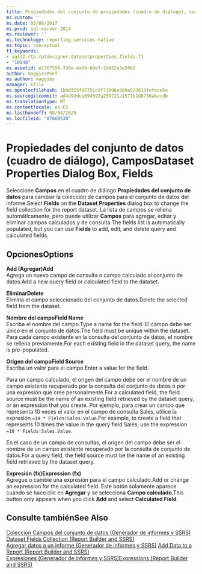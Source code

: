```yaml
---
title: Propiedades del conjunto de propiedades (cuadro de diálogo), campos | Microsoft Docs
ms.custom: ''
ms.date: 03/08/2017
ms.prod: sql-server-2014
ms.reviewer: ''
ms.technology: reporting-services-native
ms.topic: conceptual
f1_keywords:
- sql12.rtp.rptdesigner.datasetproperties.fields.f1
- "10140"
ms.assetid: e1367556-736e-4a6b-b9e7-10432a3e50b5
author: maggiesMSFT
ms.author: maggies
manager: kfile
ms.openlocfilehash: 1b9d315f85751c0f73896e809a522613fefece5e
ms.sourcegitcommit: ad4d92dce894592a259721a1571b1d8736abacdb
ms.translationtype: MT
ms.contentlocale: es-ES
ms.lasthandoff: 08/04/2020
ms.locfileid: "87669530"
---
```

# <a name="dataset-properties-dialog-box-fields"></a><span data-ttu-id="ed64d-102">Propiedades del conjunto de datos (cuadro de diálogo), Campos</span><span class="sxs-lookup"><span data-stu-id="ed64d-102">Dataset Properties Dialog Box, Fields</span></span>
  <span data-ttu-id="ed64d-103">Seleccione **Campos** en el cuadro de diálogo **Propiedades del conjunto de datos** para cambiar la colección de campos para el conjunto de datos del informe.</span><span class="sxs-lookup"><span data-stu-id="ed64d-103">Select **Fields** on the **Dataset Properties** dialog box to change the field collection for the report dataset.</span></span> <span data-ttu-id="ed64d-104">La lista de campos se rellena automáticamente, pero puede utilizar **Campos** para agregar, editar y eliminar campos calculados y de consulta.</span><span class="sxs-lookup"><span data-stu-id="ed64d-104">The fields list is automatically populated, but you can use **Fields** to add, edit, and delete query and calculated fields.</span></span>  
  
## <a name="options"></a><span data-ttu-id="ed64d-105">Opciones</span><span class="sxs-lookup"><span data-stu-id="ed64d-105">Options</span></span>  
 <span data-ttu-id="ed64d-106">**Add (Agregar)**</span><span class="sxs-lookup"><span data-stu-id="ed64d-106">**Add**</span></span>  
 <span data-ttu-id="ed64d-107">Agrega un nuevo campo de consulta o campo calculado al conjunto de datos.</span><span class="sxs-lookup"><span data-stu-id="ed64d-107">Add a new query field or calculated field to the dataset.</span></span>  
  
 <span data-ttu-id="ed64d-108">**Eliminar**</span><span class="sxs-lookup"><span data-stu-id="ed64d-108">**Delete**</span></span>  
 <span data-ttu-id="ed64d-109">Elimina el campo seleccionado del conjunto de datos.</span><span class="sxs-lookup"><span data-stu-id="ed64d-109">Delete the selected field from the dataset.</span></span>  
  
 <span data-ttu-id="ed64d-110">**Nombre del campo**</span><span class="sxs-lookup"><span data-stu-id="ed64d-110">**Field Name**</span></span>  
 <span data-ttu-id="ed64d-111">Escriba el nombre del campo.</span><span class="sxs-lookup"><span data-stu-id="ed64d-111">Type a name for the field.</span></span> <span data-ttu-id="ed64d-112">El campo debe ser único en el conjunto de datos.</span><span class="sxs-lookup"><span data-stu-id="ed64d-112">The field must be unique within the dataset.</span></span> <span data-ttu-id="ed64d-113">Para cada campo existente en la consulta del conjunto de datos, el nombre se rellena previamente.</span><span class="sxs-lookup"><span data-stu-id="ed64d-113">For each existing field in the dataset query, the name is pre-populated.</span></span>  
  
 <span data-ttu-id="ed64d-114">**Origen del campo**</span><span class="sxs-lookup"><span data-stu-id="ed64d-114">**Field Source**</span></span>  
 <span data-ttu-id="ed64d-115">Escriba un valor para el campo.</span><span class="sxs-lookup"><span data-stu-id="ed64d-115">Enter a value for the field.</span></span>  
  
 <span data-ttu-id="ed64d-116">Para un campo calculado, el origen del campo debe ser el nombre de un campo existente recuperado por la consulta del conjunto de datos o por una expresión que cree personalmente.</span><span class="sxs-lookup"><span data-stu-id="ed64d-116">For a calculated field, the field source must be the name of an existing field retrieved by the dataset query, or an expression that you create.</span></span> <span data-ttu-id="ed64d-117">Por ejemplo, para crear un campo que representa 10 veces el valor en el campo de consulta Sales, utilice la expresión `=10 * Fields!Sales.Value`.</span><span class="sxs-lookup"><span data-stu-id="ed64d-117">For example, to create a field that represents 10 times the value in the query field Sales, use the expression `=10 * Fields!Sales.Value`.</span></span>  
  
 <span data-ttu-id="ed64d-118">En el caso de un campo de consultas, el origen del campo debe ser el nombre de un campo existente recuperado por la consulta de conjunto de datos.</span><span class="sxs-lookup"><span data-stu-id="ed64d-118">For a query field, the field source must be the name of an existing field retrieved by the dataset query.</span></span>  
  
 <span data-ttu-id="ed64d-119">**Expresión (fx)**</span><span class="sxs-lookup"><span data-stu-id="ed64d-119">**Expression (fx)**</span></span>  
 <span data-ttu-id="ed64d-120">Agregue o cambie una expresión para el campo calculado.</span><span class="sxs-lookup"><span data-stu-id="ed64d-120">Add or change an expression for the calculated field.</span></span> <span data-ttu-id="ed64d-121">Este botón solamente aparece cuando se hace clic en **Agregar** y se selecciona **Campo calculado**.</span><span class="sxs-lookup"><span data-stu-id="ed64d-121">This button only appears when you click **Add** and select **Calculated Field**.</span></span>  
  
## <a name="see-also"></a><span data-ttu-id="ed64d-122">Consulte también</span><span class="sxs-lookup"><span data-stu-id="ed64d-122">See Also</span></span>  
 <span data-ttu-id="ed64d-123">[Colección Campos del conjunto de datos &#40;Generador de informes y SSRS&#41;](report-data/dataset-fields-collection-report-builder-and-ssrs.md) </span><span class="sxs-lookup"><span data-stu-id="ed64d-123">[Dataset Fields Collection &#40;Report Builder and SSRS&#41;](report-data/dataset-fields-collection-report-builder-and-ssrs.md) </span></span>  
 <span data-ttu-id="ed64d-124">[Agregar datos a un informe &#40;Generador de informes y SSRS&#41;](report-data/report-datasets-ssrs.md) </span><span class="sxs-lookup"><span data-stu-id="ed64d-124">[Add Data to a Report &#40;Report Builder and SSRS&#41;](report-data/report-datasets-ssrs.md) </span></span>  
 [<span data-ttu-id="ed64d-125">Expresiones &#40;Generador de informes y SSRS&#41;</span><span class="sxs-lookup"><span data-stu-id="ed64d-125">Expressions &#40;Report Builder and SSRS&#41;</span></span>](report-design/expressions-report-builder-and-ssrs.md)  
  
  
